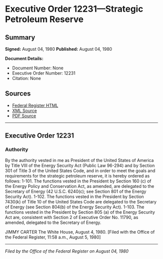 # Executive Order 12231—Strategic Petroleum Reserve

## Summary

**Signed:** August 04, 1980
**Published:** August 04, 1980

**Document Details:**
- Document Number: None
- Executive Order Number: 12231
- Citation: None

## Sources
- [Federal Register HTML](https://www.presidency.ucsb.edu/documents/executive-order-12231-strategic-petroleum-reserve)
- [XML Source](None)
- [PDF Source](None)

---

## Executive Order 12231

### Authority

By the authority vested in me as President of the United States of America by Title VIII of the Energy Security Act (Public Law 96-294) and by Section 301 of Title 3 of the United States Code, and in order to meet the goals and requirements for the strategic petroleum reserve, it is hereby ordered as follows:
1-101. The functions vested in the President by Section 160 (c) of the Energy Policy and Conservation Act, as amended, are delegated to the Secretary of Energy (42 U.S.C. 6240(c); see Section 801 of the Energy Security Act).
1-102. The functions vested in the President by Section 7430(k) of Title 10 of the United States Code are delegated to the Secretary of Energy (see Section 804(b) of the Energy Security Act).
1-103. The functions vested in the President by Section 805 (a) of the Energy Security Act are, consistent with Section 2 of Executive Order No. 11790, as amended, delegated to the Secretary of Energy.

JIMMY CARTER
The White House,
August 4, 1980.
[Filed with the Office of the Federal Register, 11:58 a.m., August 5, 1980]

---

*Filed by the Office of the Federal Register on August 04, 1980*
